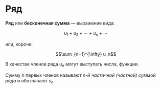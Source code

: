 # Ряд

**Ряд** или **бесконечная сумма** — выражение вида:

$$u_1 + u_2 + \cdots + u_n + \cdots$$

или, короче:

$$\sum_{n=1}^{\infty} u_n$$

В качестве членов ряда $u_n$ могут выступать числа, функции.

Сумму $n$ первых членов называют *n-й частичной (частной) суммой ряда* и обозначают $s_n$.
